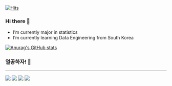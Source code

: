 [![Hits](https://hits.seeyoufarm.com/api/count/incr/badge.svg?url=https%3A%2F%2Fgithub.com%2Fseonwoojh&count_bg=%23FFE200&title_bg=%23333333&icon=skyliner.svg&icon_color=%23FFFFFF&title=hits&edge_flat=false)](https://hits.seeyoufarm.com)
<!--
**seonwoojh/seonwoojh** is a ✨ _special_ ✨ repository because its `README.md` (this file) appears on your GitHub profile.

Here are some ideas to get you started:

- 🔭 I’m currently working on ...
- 🌱 I’m currently learning ...
- 👯 I’m looking to collaborate on ...
- 🤔 I’m looking for help with ...
- 💬 Ask me about ...
- 📫 How to reach me: ...
- 😄 Pronouns: ...
- ⚡ Fun fact: ...
-->
### Hi there 👋

* I’m currently major in statistics
* I’m currently learning Data Engineering from South Korea


[![Anurag's GitHub stats](https://github-readme-stats.vercel.app/api?username=seonwoojh&show_icons=true&theme=tokyonight)](https://github.com/anuraghazra/github-readme-stats)

<!-- # Tech Stack -->

### 열공하자! 🌱

---

<img src="https://img.shields.io/badge/Python-black?style=flat-square&logo=Python&logoColor=white"/></a>
<img src="https://img.shields.io/badge/Java-navy?style=flat-square&logo=Java&logoColor=white"/></a>
<img src="https://img.shields.io/badge/MySQL-blue?style=flat-square&logo=MySQL&logoColor=white"/></a>
<img src="https://img.shields.io/badge/Linux-red?style=flat-square&logo=Linux&logoColor=white"/></a>
